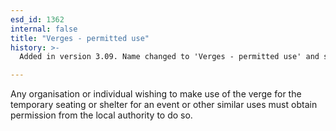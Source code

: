 ```yaml
---
esd_id: 1362
internal: false
title: "Verges - permitted use"
history: >-
  Added in version 3.09. Name changed to 'Verges - permitted use' and scope notes updated in version 4.00.

---
```


Any organisation or individual wishing to make use of the verge for the  temporary seating or shelter for an event or other similar uses must obtain permission from the local authority to do so.


